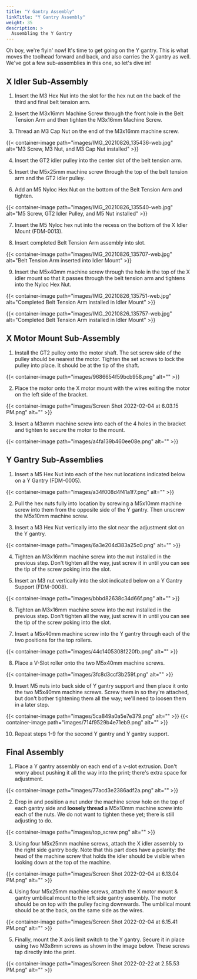 ```yaml
---
title: "Y Gantry Assembly"
linkTitle: "Y Gantry Assembly"
weight: 35
description: >
  Assembling the Y Gantry
---
```


Oh boy, we're flyin' now! It's time to get going on the Y gantry. This is what moves the toolhead forward and back, and also carries the X gantry as well. We've got a few sub-assemblies in this one, so let's dive in!

## X Idler Sub-Assembly

1. Insert the M3 Hex Nut into the slot for the hex nut on the back of the third and final belt tension arm.

2. Insert the M3x16mm Machine Screw through the front hole in the Belt Tension Arm and then tighten the M3x16mm Machine Screw.

3. Thread an M3 Cap Nut on the end of the M3x16mm machine screw.

{{< container-image path="images/IMG_20210826_135436-web.jpg" alt="M3 Screw, M3 Nut, and M3 Cap Nut installed" >}}

4. Insert the GT2 idler pulley into the center slot of the belt tension arm.

5. Insert the M5x25mm machine screw through the top of the belt tension arm and the GT2 idler pulley.

6. Add an M5 Nyloc Hex Nut on the bottom of the Belt Tension Arm and tighten.

{{< container-image path="images/IMG_20210826_135540-web.jpg" alt="M5 Screw, GT2 Idler Pulley, and M5 Nut installed" >}}

7. Insert the M5 Nyloc hex nut into the recess on the bottom of the X Idler Mount (FDM-0013).

8. Insert completed Belt Tension Arm assembly into slot.

{{< container-image path="images/IMG_20210826_135707-web.jpg" alt="Belt Tension Arm inserted into Idler Mount" >}}

9. Insert the M5x40mm machine screw through the hole in the top of the X idler mount so that it passes through the belt tension arm and tightens into the Nyloc Hex Nut.

{{< container-image path="images/IMG_20210826_135751-web.jpg" alt="Completed Belt Tension Arm installed in Idler Mount" >}}

{{< container-image path="images/IMG_20210826_135757-web.jpg" alt="Completed Belt Tension Arm installed in Idler Mount" >}}


## X Motor Mount Sub-Assembly

1. Install the GT2 pulley onto the motor shaft. The set screw side of the pulley should be nearest the motor. Tighten the set screws to lock the pulley into place. It should be at the tip of the shaft.

{{< container-image path="images/9686654f59bcb958.png" alt="" >}}

2. Place the motor onto the X motor mount with the wires exiting the motor on the left side of the bracket.

{{< container-image path="images/Screen Shot 2022-02-04 at 6.03.15 PM.png" alt="" >}}

3. Insert a M3xmm machine screw into each of the 4 holes in the bracket and tighten to secure the motor to the mount.

{{< container-image path="images/a4fa139b460ee08e.png" alt="" >}}

## Y Gantry Sub-Assemblies

1. Insert a M5 Hex Nut into each of the hex nut locations indicated below on a Y Gantry (FDM-0005).

{{< container-image path="images/a34f008d4f41a1f7.png" alt="" >}}

2. Pull the hex nuts fully into location by screwing a M5x10mm machine screw into them from the opposite side of the Y gantry. Then unscrew the M5x10mm machine screw.

3. Insert a M3 Hex Nut vertically into the slot near the adjustment slot on the Y gantry.

{{< container-image path="images/6a3e204d383a25c0.png" alt="" >}}

4. Tighten an M3x16mm machine screw into the nut installed in the previous step. Don't tighten all the way, just screw it in until you can see the tip of the screw poking into the slot.

5. Insert an M3 nut vertically into the slot indicated below on a Y Gantry Support (FDM-0008).

{{< container-image path="images/bbbd82638c34d66f.png" alt="" >}}

6. Tighten an M3x16mm machine screw into the nut installed in the previous step. Don't tighten all the way, just screw it in until you can see the tip of the screw poking into the slot.

7. Insert a M5x40mm machine screw into the Y gantry through each of the two positions for the top rollers.

{{< container-image path="images/44c1405308f220fb.png" alt="" >}}

8. Place a V-Slot roller onto the two M5x40mm machine screws.

{{< container-image path="images/3fc8d3ccf3b259f.png" alt="" >}}

9. Insert M5 nuts into back side of Y gantry support and then place it onto the two M5x40mm machine screws. Screw them in so they're attached, but don't bother tightening them all the way; we'll need to loosen them in a later step.

{{< container-image path="images/5ca849a0a5e7e379.png" alt="" >}}
{{< container-image path="images/714f9529b4e71eb9.png" alt="" >}}

10. Repeat steps 1-9 for the second Y gantry and Y gantry support.

## Final Assembly

1. Place a Y gantry assembly on each end of a v-slot extrusion. Don't worry about pushing it all the way into the print; there's extra space for adjustment.

{{< container-image path="images/77acd3e2386adf2a.png" alt="" >}}

2. Drop in and position a nut under the machine screw hole on the top of each gantry side and **loosely thread** a M5x10mm machine screw into each of the nuts. We do not want to tighten these yet; there is still adjusting to do.

{{< container-image path="images/top_screw.png" alt="" >}}    

3. Using four M5x25mm machine screws, attach the X idler assembly to the right side gantry body. Note that this part does have a polarity: the head of the machine screw that holds the idler should be visible when looking down at the top of the machine.

{{< container-image path="images/Screen Shot 2022-02-04 at 6.13.04 PM.png" alt="" >}}

4. Using four M5x25mm machine screws, attach the X motor mount & gantry umbilical mount to the left side gantry assembly. The motor should be on top with the pulley facing downwards. The umbilical mount should be at the back, on the same side as the wires.

{{< container-image path="images/Screen Shot 2022-02-04 at 6.15.41 PM.png" alt="" >}}

5. Finally, mount the X axis limit switch to the Y gantry. Secure it in place using two M3x8mm screws as shown in the image below. These screws tap directly into the print.

{{< container-image path="images/Screen Shot 2022-02-22 at 2.55.53 PM.png" alt="" >}}